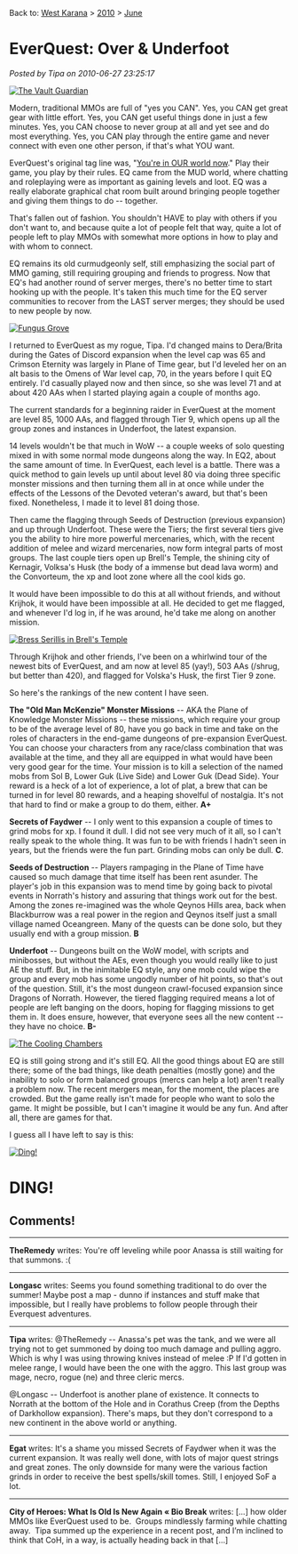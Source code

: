 Back to: [West Karana](/posts/westkarana.md) > [2010](/posts/2010/westkarana.md) > [June](./westkarana.md)
# EverQuest: Over & Underfoot

*Posted by Tipa on 2010-06-27 23:25:17*

[![](../../../uploads/2010/06/eqgame-2010-06-26-20-28-38-891-480x269.jpg "The Vault Guardian")](../../../uploads/2010/06/eqgame-2010-06-26-20-28-38-891.jpg)

Modern, traditional MMOs are full of "yes you CAN". Yes, you CAN get great gear with little effort. Yes, you CAN get useful things done in just a few minutes. Yes, you CAN choose to never group at all and yet see and do most everything. Yes, you CAN play through the entire game and never connect with even one other person, if that's what YOU want.

EverQuest's original tag line was, "[You're in OUR world now](http://everything2.com/title/You%2527re+in+our+world+now)." Play their game, you play by their rules. EQ came from the MUD world, where chatting and roleplaying were as important as gaining levels and loot. EQ was a really elaborate graphical chat room built around bringing people together and giving them things to do -- together.

That's fallen out of fashion. You shouldn't HAVE to play with others if you don't want to, and because quite a lot of people felt that way, quite a lot of people left to play MMOs with somewhat more options in how to play and with whom to connect.

EQ remains its old curmudgeonly self, still emphasizing the social part of MMO gaming, still requiring grouping and friends to progress. Now that EQ's had another round of server merges, there's no better time to start hooking up with the people. It's taken this much time for the EQ server communities to recover from the LAST server merges; they should be used to new people by now.

[![](../../../uploads/2010/06/eqgame-2010-06-26-12-08-44-411-480x367.jpg "Fungus Grove")](../../../uploads/2010/06/eqgame-2010-06-26-12-08-44-411.jpg)

I returned to EverQuest as my rogue, Tipa. I'd changed mains to Dera/Brita during the Gates of Discord expansion when the level cap was 65 and Crimson Eternity was largely in Plane of Time gear, but I'd leveled her on an alt basis to the Omens of War level cap, 70, in the years before I quit EQ entirely. I'd casually played now and then since, so she was level 71 and at about 420 AAs when I started playing again a couple of months ago.

The current standards for a beginning raider in EverQuest at the moment are level 85, 1000 AAs, and flagged through Tier 9, which opens up all the group zones and instances in Underfoot, the latest expansion.

14 levels wouldn't be that much in WoW -- a couple weeks of solo questing mixed in with some normal mode dungeons along the way. In EQ2, about the same amount of time. In EverQuest, each level is a battle. There was a quick method to gain levels up until about level 80 via doing three specific monster missions and then turning them all in at once while under the effects of the Lessons of the Devoted veteran's award, but that's been fixed. Nonetheless, I made it to level 81 doing those.

Then came the flagging through Seeds of Destruction (previous expansion) and up through Underfoot. These were the Tiers; the first several tiers give you the ability to hire more powerful mercenaries, which, with the recent addition of melee and wizard mercenaries, now form integral parts of most groups. The last couple tiers open up Brell's Temple, the shining city of Kernagir, Volksa's Husk (the body of a immense but dead lava worm) and the Convorteum, the xp and loot zone where all the cool kids go.

It would have been impossible to do this at all without friends, and without Krijhok, it would have been impossible at all. He decided to get me flagged, and whenever I'd log in, if he was around, he'd take me along on another mission.

[![](../../../uploads/2010/06/eqgame-2010-06-26-13-57-42-84-480x367.jpg "Bress Serillis in Brell's Temple")](../../../uploads/2010/06/eqgame-2010-06-26-13-57-42-84.jpg)

Through Krijhok and other friends, I've been on a whirlwind tour of the newest bits of EverQuest, and am now at level 85 (yay!), 503 AAs (/shrug, but better than 420), and flagged for Volska's Husk, the first Tier 9 zone.

So here's the rankings of the new content I have seen.

**The "Old Man McKenzie" Monster Missions** -- AKA the Plane of Knowledge Monster Missions -- these missions, which require your group to be of the average level of 80, have you go back in time and take on the roles of characters in the end-game dungeons of pre-expansion EverQuest. You can choose your characters from any race/class combination that was available at the time, and they all are equipped in what would have been very good gear for the time. Your mission is to kill a selection of the named mobs from Sol B, Lower Guk (Live Side) and Lower Guk (Dead Side). Your reward is a heck of a lot of experience, a lot of plat, a brew that can be turned in for level 80 rewards, and a heaping shovelful of nostalgia. It's not that hard to find or make a group to do them, either. **A+**

**Secrets of Faydwer** -- I only went to this expansion a couple of times to grind mobs for xp. I found it dull. I did not see very much of it all, so I can't really speak to the whole thing. It was fun to be with friends I hadn't seen in years, but the friends were the fun part. Grinding mobs can only be dull. **C**.

**Seeds of Destruction** -- Players rampaging in the Plane of Time have caused so much damage that time itself has been rent asunder. The player's job in this expansion was to mend time by going back to pivotal events in Norrath's history and assuring that things work out for the best. Among the zones re-imagined was the whole Qeynos Hills area, back when Blackburrow was a real power in the region and Qeynos itself just a small village named Oceangreen. Many of the quests can be done solo, but they usually end with a group mission. **B**

**Underfoot** -- Dungeons built on the WoW model, with scripts and minibosses, but without the AEs, even though you would really like to just AE the stuff. But, in the inimitable EQ style, any one mob could wipe the group and every mob has some ungodly number of hit points, so that's out of the question. Still, it's the most dungeon crawl-focused expansion since Dragons of Norrath. However, the tiered flagging required means a lot of people are left banging on the doors, hoping for flagging missions to get them in. It does ensure, however, that everyone sees all the new content -- they have no choice. **B-**

[![](../../../uploads/2010/06/eqgame-2010-06-26-23-15-26-331-480x269.jpg "The Cooling Chambers")](../../../uploads/2010/06/eqgame-2010-06-26-23-15-26-331.jpg)

EQ is still going strong and it's still EQ. All the good things about EQ are still there; some of the bad things, like death penalties (mostly gone) and the inability to solo or form balanced groups (mercs can help a lot) aren't really a problem now. The recent mergers mean, for the moment, the places are crowded. But the game really isn't made for people who want to solo the game. It might be possible, but I can't imagine it would be any fun. And after all, there are games for that.

I guess all I have left to say is this:

[![](../../../uploads/2010/06/eqgame-2010-06-27-13-08-27-20.jpg "Ding!")](../../../uploads/2010/06/eqgame-2010-06-27-13-08-27-20.jpg)

DING!
=====



## Comments!

---

**TheRemedy** writes: You're off leveling while poor Anassa is still waiting for that summons. :(

---

**Longasc** writes: Seems you found something traditional to do over the summer! Maybe post a map - dunno if instances and stuff make that impossible, but I really have problems to follow people through their Everquest adventures.

---

**Tipa** writes: @TheRemedy -- Anassa's pet was the tank, and we were all trying not to get summoned by doing too much damage and pulling aggro. Which is why I was using throwing knives instead of melee :P If I'd gotten in melee range, I would have been the one with the aggro. This last group was mage, necro, rogue (ne) and three cleric mercs.

@Longasc -- Underfoot is another plane of existence. It connects to Norrath at the bottom of the Hole and in Corathus Creep (from the Depths of Darkhollow expansion). There's maps, but they don't correspond to a new continent in the above world or anything.

---

**Egat** writes: It's a shame you missed Secrets of Faydwer when it was the current expansion. It was really well done, with lots of major quest strings and great zones. The only downside for many were the various faction grinds in order to receive the best spells/skill tomes. Still, I enjoyed SoF a lot.

---

**City of Heroes: What Is Old Is New Again &laquo; Bio Break** writes: [...] how older MMOs like EverQuest used to be.  Groups mindlessly farming while chatting away.  Tipa summed up the experience in a recent post, and I’m inclined to think that CoH, in a way, is actually heading back in that [...]

